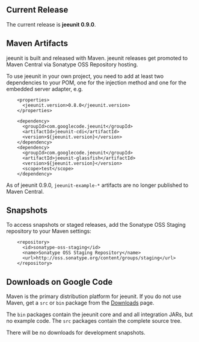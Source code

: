 ## Current Release ##

The current release is **jeeunit 0.9.0**.

## Maven Artifacts ##

jeeunit is built and released with Maven. jeeunit releases get promoted to Maven Central via Sonatype OSS Repository hosting.

To use jeeunit in your own project, you need to add at least two dependencies to your POM, one for the injection method and one for the embedded server adapter, e.g.

```
    <properties>
      <jeeunit.version>0.8.0</jeeunit.version>
    </properties>

    <dependency>
      <groupId>com.googlecode.jeeunit</groupId>
      <artifactId>jeeunit-cdi</artifactId>
      <version>${jeeunit.version}</version>
    </dependency>
    <dependency>
      <groupId>com.googlecode.jeeunit</groupId>
      <artifactId>jeeunit-glassfish</artifactId>
      <version>${jeeunit.version}</version>
      <scope>test</scope>
    </dependency>
```

As of jeeunit 0.9.0, `jeeunit-example-*` artifacts are no longer published to Maven Central.

## Snapshots ##

To access snapshots or staged releases, add the Sonatype OSS Staging repository to your Maven settings:

```
    <repository>
      <id>sonatype-oss-staging</id>
      <name>Sonatype OSS Staging Repository</name>
      <url>http://oss.sonatype.org/content/groups/staging</url>
    </repository>
```

## Downloads on Google Code ##

Maven is the primary distribution platform for jeeunit. If you do not use Maven, get a `src` or `bin` package from the [Downloads](http://code.google.com/p/jeeunit/downloads/list) page.

The `bin` packages contain the jeeunit core and and all integration JARs, but no example code. The `src` packages contain the complete source tree.

There will be no downloads for development snapshots.